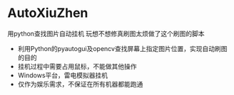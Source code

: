 # AutoXiuZhen
用python查找图片自动挂机
玩想不想修真刷图太烦做了这个刷图的脚本

- 利用Python的pyautogui及opencv查找屏幕上指定图片位置，实现自动刷图的目的
- 挂机过程中需要占用鼠标，不能做其他操作
- Windows平台，雷电模拟器挂机
- 仅作为娱乐需求，不保证在所有机器都能跑通
